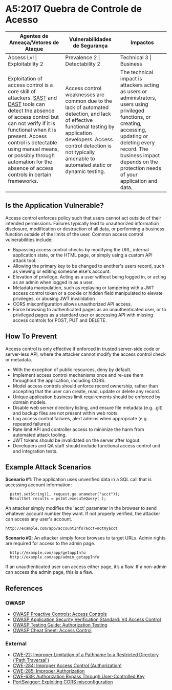 # A5:2017 Quebra de Controle de Acesso

| Agentes de Ameaça/Vetores de Ataque | Vulnerabilidades de Segurança           | Impactos               |
| -- | -- | -- |
| Access Lvl \| Exploitability 2 | Prevalence 2 \| Detectability 2 | Technical 3 \| Business |
| Exploitation of access control is a core skill of attackers. [SAST](https://www.owasp.org/index.php/Source_Code_Analysis_Tools) and [DAST](https://www.owasp.org/index.php/Category:Vulnerability_Scanning_Tools) tools can detect the absence of access control but can not verify if it is functional when it is present. Access control is detectable using manual means, or possibly through automation for the absence of access controls in certain frameworks. | Access control weaknesses are common due to the lack of automated detection, and lack of effective functional testing by application developers. Access control detection is not typically amenable to automated static or dynamic testing. | The technical impact is attackers acting as users or administrators, users using privileged functions, or creating, accessing, updating or deleting every record. The business impact depends on the protection needs of your application and data. |

## Is the Application Vulnerable?

Access control enforces policy such that users cannot act outside of their intended permissions. Failures typically lead to unauthorized information disclosure, modification or destruction of all data, or performing a business function outside of the limits of the user. Common access control vulnerabilities include:

* Bypassing access control checks by modifying the URL, internal application state, or the HTML page, or simply using a custom API attack tool.
* Allowing the primary key to be changed to another's users record, such as viewing or editing someone else's account.
* Elevation of privilege. Acting as a user without being logged in, or acting as an admin when logged in as a user.
* Metadata manipulation, such as replaying or tampering with a JWT access control token or a cookie or hidden field manipulated to elevate privileges, or abusing JWT invalidation
* CORS misconfiguration allows unauthorized API access.
* Force browsing to authenticated pages as an unauthenticated user, or to privileged pages as a standard user or accessing API with missing access controls for POST, PUT and DELETE.

## How To Prevent

Access control is only effective if enforced in trusted server-side code or server-less API, where the attacker cannot modify the access control check or metadata.

* With the exception of public resources, deny by default.
* Implement access control mechanisms once and re-use them throughout the application, including CORS.
* Model access controls should enforce record ownership, rather than accepting that the user can create, read, update or delete any record.
* Unique application business limit requirements should be enforced by domain models.
* Disable web server directory listing, and ensure file metadata (e.g. .git) and backup files are not present within web roots.
* Log access control failures, alert admins when appropriate (e.g. repeated failures).
* Rate limit API and controller access to minimize the harm from automated attack tooling.
* JWT tokens should be invalidated on the server after logout.
* Developers and QA staff should include functional access control unit and integration tests.

## Example Attack Scenarios

**Scenario #1**: The application uses unverified data in a SQL call that is accessing account information:

```
  pstmt.setString(1, request.ge arameter("acct"));
  ResultSet results = pstmt.executeQuery( );
```

An attacker simply modifies the 'acct' parameter in the browser to send whatever account number they want. If not properly verified, the attacker can access any user's account.

`http://example.com/app/accountInfo?acct=notmyacct`

**Scenario #2**: An attacker simply force browses to target URLs. Admin rights are required for access to the admin page.

```
  http://example.com/app/getappInfo
  http://example.com/app/admin_getappInfo
```

If an unauthenticated user can access either page, it’s a flaw. If a non-admin can access the admin page, this is a flaw.

## References

### OWASP

* [OWASP Proactive Controls: Access Controls](https://www.owasp.org/index.php/OWASP_Proactive_Controls#6:_Implement_Access_Controls)
* [OWASP Application Security Verification Standard: V4 Access Control](https://www.owasp.org/index.php/Category:OWASP_Application_Security_Verification_Standard_Project#tab=Home)
* [OWASP Testing Guide: Authorization Testing](https://www.owasp.org/index.php/Testing_for_Authorization)
* [OWASP Cheat Sheet: Access Control](https://www.owasp.org/index.php/Access_Control_Cheat_Sheet)

### External

* [CWE-22: Improper Limitation of a Pathname to a Restricted Directory ('Path Traversal')](https://cwe.mitre.org/data/definitions/22.html)
* [CWE-284: Improper Access Control (Authorization)](https://cwe.mitre.org/data/definitions/284.html)
* [CWE-285: Improper Authorization](https://cwe.mitre.org/data/definitions/285.html)
* [CWE-639: Authorization Bypass Through User-Controlled Key](https://cwe.mitre.org/data/definitions/639.html)
* [PortSwigger: Exploiting CORS misconfiguration](https://portswigger.net/blog/exploiting-cors-misconfigurations-for-bitcoins-and-bounties)
